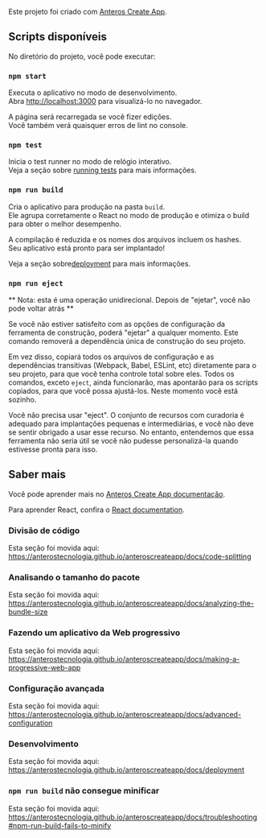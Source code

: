 Este projeto foi criado com [Anteros Create App](https://github.com/anterostecnologia/anteroscreateapp).

## Scripts disponíveis

No diretório do projeto, você pode executar:

### `npm start`

Executa o aplicativo no modo de desenvolvimento.<br>
Abra [http://localhost:3000](http://localhost:3000) para visualizá-lo no navegador.

A página será recarregada se você fizer edições. <br>
Você também verá quaisquer erros de lint no console.

### `npm test`

Inicia o test runner no modo de relógio interativo. <br>
Veja a seção sobre [running tests](https://anterostecnologia.github.io/anteroscreateapp/docs/running-tests) para mais informações.

### `npm run build`

Cria o aplicativo para produção na pasta `build`. <br>
Ele agrupa corretamente o React no modo de produção e otimiza o build para obter o melhor desempenho.

A compilação é reduzida e os nomes dos arquivos incluem os hashes. <br>
Seu aplicativo está pronto para ser implantado!

Veja a seção sobre[deployment](https://anterostecnologia.github.io/anteroscreateapp/docs/deployment) para mais informações.

### `npm run eject`

** Nota: esta é uma operação unidirecional. Depois de "ejetar", você não pode voltar atrás **

Se você não estiver satisfeito com as opções de configuração da ferramenta de construção, poderá "ejetar" a qualquer momento. Este comando removerá a dependência única de construção do seu projeto.

Em vez disso, copiará todos os arquivos de configuração e as dependências transitivas (Webpack, Babel, ESLint, etc) diretamente para o seu projeto, para que você tenha controle total sobre eles. Todos os comandos, exceto `eject`, ainda funcionarão, mas apontarão para os scripts copiados, para que você possa ajustá-los. Neste momento você está sozinho.

Você não precisa usar "eject". O conjunto de recursos com curadoria é adequado para implantações pequenas e intermediárias, e você não deve se sentir obrigado a usar esse recurso. No entanto, entendemos que essa ferramenta não seria útil se você não pudesse personalizá-la quando estivesse pronta para isso.

## Saber mais

Você pode aprender mais no [Anteros Create App documentação](https://anterostecnologia.github.io/anteroscreateapp/docs/getting-started).

Para aprender React, confira o [React documentation](https://reactjs.org/).

### Divisão de código

Esta seção foi movida aqui: https://anterostecnologia.github.io/anteroscreateapp/docs/code-splitting

### Analisando o tamanho do pacote

Esta seção foi movida aqui: https://anterostecnologia.github.io/anteroscreateapp/docs/analyzing-the-bundle-size

### Fazendo um aplicativo da Web progressivo

Esta seção foi movida aqui: https://anterostecnologia.github.io/anteroscreateapp/docs/making-a-progressive-web-app

### Configuração avançada

Esta seção foi movida aqui: https://anterostecnologia.github.io/anteroscreateapp/docs/advanced-configuration

### Desenvolvimento

Esta seção foi movida aqui: https://anterostecnologia.github.io/anteroscreateapp/docs/deployment

### `npm run build` não consegue minificar

Esta seção foi movida aqui:  https://anterostecnologia.github.io/anteroscreateapp/docs/troubleshooting#npm-run-build-fails-to-minify
